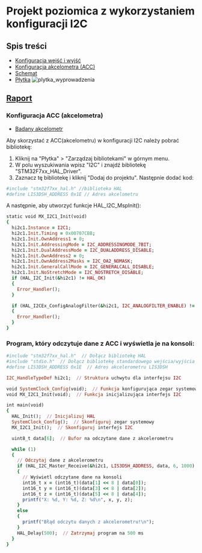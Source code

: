 # Projekt poziomica z wykorzystaniem konfiguracji I2C


## Spis treści
* [Konfiguracja wejść i wyjść](https://github.com/K4R4B1N/HulajkaElo/blob/main/docs/Analog%20output.pdf)
* [Konfiguracja akcelometra (ACC)](https://github.com/K4R4B1N/HulajkaElo/blob/main/docs/ACC_I2C.jpg)
* [Schemat](https://github.com/K4R4B1N/HulajkaElo/blob/main/images/schemat.png) 
* [Płytka](https://github.com/K4R4B1N/HulajkaElo/blob/main/images/plytka.png)
 ![plytka_wyprowadzenia](https://user-images.githubusercontent.com/95858259/218491318-5908d1b5-e33f-4ac4-8be1-57eedee09f88.jpg)


## [Raport](https://github.com/K4R4B1N/HulajkaElo/blob/main/docs/raport.pdf)

### Konfiguracja ACC (akcelometra)

* [Badany akcelometr](https://github.com/K4R4B1N/HulajkaElo/blob/main/docs/LIS3DH_akcelometr_fullDATASHEET.PDF)

 Aby skorzystać z ACC(akcelometru) w konfiguracji I2C należy pobrać bibliotekę:
 
 1. Kliknij na "Płytka" > "Zarządzaj bibliotekami" w górnym menu.
 2. W polu wyszukiwania wpisz "I2C" i znajdź bibliotekę "STM32F7xx_HAL_Driver".
 3. Zaznacz tę bibliotekę i kliknij "Dodaj do projektu".
 Następnie dodać kod:
```ruby
#include "stm32f7xx_hal.h" //biblioteka HAL
#define LIS3DSH_ADDRESS 0x1E // Adres akcelometru
```
 A następnie, aby utworzyć funkcje HAL_I2C_MspInit(): 
```ruby
static void MX_I2C1_Init(void)
{
  hi2c1.Instance = I2C1;
  hi2c1.Init.Timing = 0x00707CBB;
  hi2c1.Init.OwnAddress1 = 0;
  hi2c1.Init.AddressingMode = I2C_ADDRESSINGMODE_7BIT;
  hi2c1.Init.DualAddressMode = I2C_DUALADDRESS_DISABLE;
  hi2c1.Init.OwnAddress2 = 0;
  hi2c1.Init.OwnAddress2Masks = I2C_OA2_NOMASK;
  hi2c1.Init.GeneralCallMode = I2C_GENERALCALL_DISABLE;
  hi2c1.Init.NoStretchMode = I2C_NOSTRETCH_DISABLE;
  if (HAL_I2C_Init(&hi2c1) != HAL_OK)
  {
    Error_Handler();
  }

  if (HAL_I2CEx_ConfigAnalogFilter(&hi2c1, I2C_ANALOGFILTER_ENABLE) != HAL_OK)
  {
    Error_Handler();
  }
}
```

### Program, który odczytuje dane z ACC i wyświetla je na konsoli:
```ruby
#include "stm32f7xx_hal.h"  // Dołącz bibliotekę HAL
#include "stdio.h"  // Dołącz bibliotekę standardowego wejścia/wyjścia
#define LIS3DSH_ADDRESS 0x1E  // Adres akcelerometru LIS3DSH

I2C_HandleTypeDef hi2c1;  // Struktura uchwytu dla interfejsu I2C

void SystemClock_Config(void);  // Funkcja konfigurująca zegar systemowy
void MX_I2C1_Init(void);  // Funkcja inicjalizująca interfejs I2C

int main(void)
{
  HAL_Init();  // Inicjalizuj HAL
  SystemClock_Config();  // Skonfiguruj zegar systemowy
  MX_I2C1_Init();  // Skonfiguruj interfejs I2C

  uint8_t data[6];  // Bufor na odczytane dane z akcelerometru

  while (1)
  {
    // Odczytaj dane z akcelerometru
    if (HAL_I2C_Master_Receive(&hi2c1, LIS3DSH_ADDRESS, data, 6, 1000) == HAL_OK)
    {
      // Wyświetl odczytane dane na konsoli
      int16_t x = (int16_t)(data[1] << 8 | data[0]);
      int16_t y = (int16_t)(data[3] << 8 | data[2]);
      int16_t z = (int16_t)(data[5] << 8 | data[4]);
      printf("X: %d, Y: %d, Z: %d\n", x, y, z);
    }
    else
    {
      printf("Błąd odczytu danych z akcelerometru!\n");
    }
    HAL_Delay(500);  // Zatrzymaj program na 500 ms
  }
}
```
